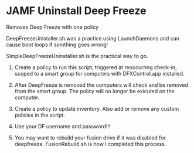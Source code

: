 # JAMF Uninstall Deep Freeze
Removes Deep Freeze with one policy 

DeepFreezeUnistaller.sh was a practice using LaunchDaemons and can cause boot loops if somthing goes wrong!

SimpleDeepFreezeUninstaller.sh is the practical way to go.

1. Create a policy to run this script, triggered at reoccurring check-in, scoped to a smart group for computers 
with DFXControl.app installed.       

2. After DeepFreeze is removed the computers will check and be removed from the smart group. The policy will no 
longer be exicuted on the computer.

3. Create a policy to update inventory.  Also add or remove any custom policies in the script.  

4. Use your DF username and password!!!   

5. You may want to rebuild your fusion drive if it was disabled for deepfreeze.  FusionRebuild.sh is how I completed this process. 


